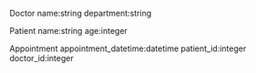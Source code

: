 Doctor name:string department:string

Patient name:string age:integer 

Appointment appointment_datetime:datetime patient_id:integer doctor_id:integer

